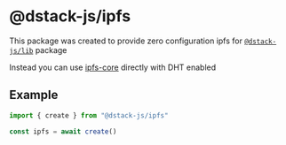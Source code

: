 # @dstack-js/ipfs

This package was created to provide zero configuration ipfs for [`@dstack-js/lib`](https://www.npmjs.com/package/@dstack-js/lib) package

Instead you can use [ipfs-core](https://www.npmjs.com/package/ipfs-core) directly with DHT enabled

## Example
```javascript
import { create } from "@dstack-js/ipfs"

const ipfs = await create()
```
